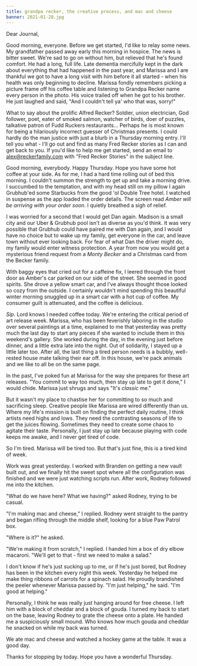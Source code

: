 ```yaml
---
title: grandpa recker, the creative process, and mac and cheese
banner: 2021-01-28.jpg
---
```


Dear Journal,

Good morning, everyone.  Before we get started, I'd like to relay some
news.  My grandfather passed away early this morning in hospice.  The
news is bitter sweet.  We're sad to go on without him, but relieved
that he's found comfort.  He had a long, full life.  Late dementia
mercifully kept in the dark about everything that had happened in the
past year, and Marissa and I are thankful we got to have a long visit
with him before it all started - when his health was only beginning to
decline.  Marissa fondly remembers picking a picture frame off his
coffee table and listening to Grandpa Recker name every person in the
photo.  His voice trailed off when he got to his brother.  He just
laughed and said, "And I couldn't tell ya' who that was, sorry!"

What to say about the prolific Alfred Recker?  Soldier, union
electrician, God follower, poet, eater of smoked salmon, watcher of
birds, doer of puzzles, talkative patron of Fudd Ruckers
restaurants... Perhaps he is most known for being a hilariously
incorrect guesser of Christmas presents.  I could hardly do the man
justice with just a blurb in a Thursday morning entry.  I'll tell you
what - I'll go out and find as many Fred Recker stories as I can and
get back to you.  If you'd like to help me get started, send an email
to [alex@reckerfamily.com] with "Fred Recker Stories" in the subject
line.

[alex@reckerfamily.com]: mailto:alex@reckerfamily.com

Good morning, everybody.  Happy Thursday.  Hope you have some hot
coffee at your side.  As for me, I had a hard time rolling out of bed
this morning.  I couldn't summon the strength to get up and take a
morning drive.  I succumbed to the temptation, and with my head still
on my pillow I again Grubhub'ed some Starbucks from the good 'ol
Double Tree hotel.  I watched in suspense as the app loaded the order
details.  The screen read _Amber will be arriving with your order
soon_.  I quietly breathed a sigh of relief.

I was worried for a second that I would get Dan again.  Madison is a
small city and our Uber & Grubhub pool isn't as diverse as you'd
think.  It was very possible that Grubhub could have paired me with
Dan again, and I would have no choice but to wake up my family, get
everyone in the car, and leave town without ever looking back.  For
fear of what Dan the driver might do, my family would enter witness
protection.  A year from now you would get a mysterious friend request
from a _Monty Becker_ and a Christmas card from the Becker family.

With baggy eyes that cried out for a caffeine fix, I leered through
the front door as Amber's car parked on our side of the street.  She
seemed in good spirits.  She drove a yellow smart car, and I've always
thought those looked so cozy from the outside.  I certainly wouldn't
mind spending this beautiful winter morning snuggled up in a smart car
with a hot cup of coffee.  My consumer guilt is attenuated, and the
coffee is delicious.

_Sip_.  Lord knows I needed coffee today.  We're entering the critical
period of art release week.  Marissa, who has been feverishly laboring
in the studio over several paintings at a time, explained to me that
yesterday was pretty much the last day to start any pieces if she
wanted to include them in this weekend's gallery.  She worked during
the day, in the evening just before dinner, and a little extra late
into the night.  Out of solidarity, I stayed up a little later too.
After all, the last thing a tired person needs is a bubbly,
well-rested house mate talking their ear off.  In this house, we're
pack animals and we like to all be on the same page.

In the past, I've poked fun at Marissa for the way she prepares for
these art releases.  "You commit to way too much, then stay up late to
get it done," I would chide.  Marissa just shrugs and says "It's
_classic_ me."

But it wasn't my place to chastise her for committing to so much and
sacrificing sleep.  Creative people like Marissa are wired differently
than us.  Where my life's mission is built on finding the perfect
daily routine, I think artists need highs and lows.  They need the
contrasting seasons of life to get the juices flowing.  Sometimes they
need to create some chaos to agitate their taste.  Personally, I just
stay up late because playing with code keeps me awake, and I never get
tired of code.

So I'm tired.  Marissa will be tired too.  But that's just fine, this
is a tired kind of week.

Work was great yesterday.  I worked with Branden on getting a new
vault built out, and we finally hit the sweet spot where all the
configuration was finished and we were just watching scripts run.
After work, Rodney followed me into the kitchen.

"What do we have here?  What we having?" asked Rodney, trying to be
casual.

"I'm making mac and cheese," I replied.  Rodney went straight to the
pantry and began rifling through the middle shelf, looking for a blue
Paw Patrol box.

"Where is it?" he asked.

"We're making it from scratch," I replied.  I handed him a box of dry
elbow macaroni.  "We'll get to that - first we need to make a salad."

I don't know if he's just sucking up to me, or if he's just bored, but
Rodney has been in the kitchen every night this week.  Yesterday he
helped me make thing ribbons of carrots for a spinach salad.  He
proudly brandished the peeler whenever Marissa passed by.  "I'm just
helping," he said.  "I'm good at helping."

Personally, I think he was really just hanging around for free cheese.
I left him with a block of cheddar and a block of gouda.  I turned my
back to start on the base, leaving Rodney to grate the cheese onto a
plate.  He handed me a suspiciously small mound.  Who knows how much
gouda and cheddar he snacked on while my back was turned.

We ate mac and cheese and watched a hockey game at the table.  It was
a good day.

Thanks for stopping by today.  Hope you have a wonderful Thursday.
